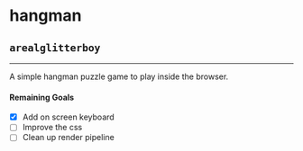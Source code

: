 # hangman

## `arealglitterboy`

---

A simple hangman puzzle game to play inside the browser.

#### Remaining Goals

- [x] Add on screen keyboard
- [ ] Improve the css
- [ ] Clean up render pipeline

